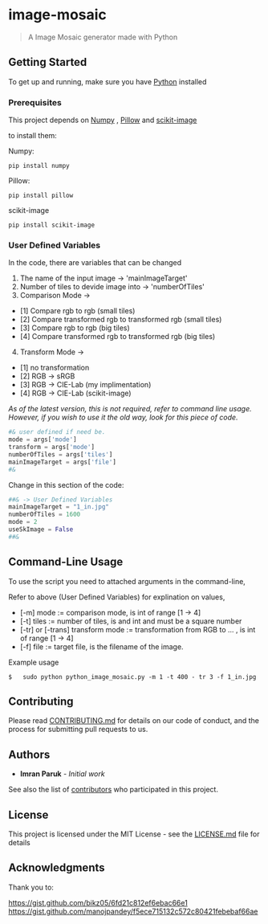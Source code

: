 

# image-mosaic

> A Image Mosaic generator made with Python 

## Getting Started

To get up and running, make sure you have [Python](https://www.python.org/) installed

### Prerequisites

This project depends on [Numpy](www.numpy.org/) , [Pillow](https://pillow.readthedocs.io/en/5.1.x/) and [scikit-image](http://scikit-image.org/docs/dev/install.html)

to install them:

Numpy:
```
pip install numpy
```
Pillow:
```
pip install pillow
```
scikit-image
```
pip install scikit-image
```

### User Defined Variables

In the code, there are variables that can be changed
1. The name of the input image -> 'mainImageTarget'
2. Number of tiles to devide image into -> 'numberOfTiles'
3. Comparison Mode -> 
+ [1] Compare rgb to rgb (small tiles)					  
+ [2] Compare transformed rgb to transformed rgb (small tiles)
+ [3] Compare rgb to rgb (big tiles)
+ [4] Compare transformed rgb to transformed rgb (big tiles)
4. Transform Mode ->  
+ [1] no transformation
+ [2] RGB -> sRGB
+ [3] RGB -> CIE-Lab (my implimentation) 
+ [4] RGB -> CIE-Lab (scikit-image)

*As of the latest version, this is not required, refer to command line usage.*
*However, if you wish to use it the old way, look for this piece of code.*

```python
#& user defined if need be. 
mode = args['mode']
transform = args['mode']
numberOfTiles = args['tiles']
mainImageTarget = args['file']
#&
```

Change in this section of the code:
```python
##& -> User Defined Variables
mainImageTarget = "1_in.jpg"
numberOfTiles = 1600
mode = 2    
useSkImage = False
##&
```

## Command-Line Usage

To use the script you need to attached arguments in the command-line,

Refer to above (User Defined Variables) for explination on values, 

+ [-m] mode := comparison mode, is int of range [1 -> 4]
+ [-t] tiles := number of tiles, is and int and must be a square number
+ [-tr] or [-trans] transform mode := transformation from RGB to ... , is int of range [1 -> 4]
+ [-f] file := target file, is the filename of the image.

Example usage
```
$	sudo python python_image_mosaic.py -m 1 -t 400 - tr 3 -f 1_in.jpg
```

## Contributing

Please read [CONTRIBUTING.md](https://gist.github.com/PurpleBooth/b24679402957c63ec426) for details on our code of conduct, and the process for submitting pull requests to us.


## Authors

* **Imran Paruk** - *Initial work* 

See also the list of [contributors](https://github.com/your/project/contributors) who participated in this project.

## License

This project is licensed under the MIT License - see the [LICENSE.md](LICENSE.md) file for details

## Acknowledgments

Thank you to:

https://gist.github.com/bikz05/6fd21c812ef6ebac66e1
https://gist.github.com/manojpandey/f5ece715132c572c80421febebaf66ae
